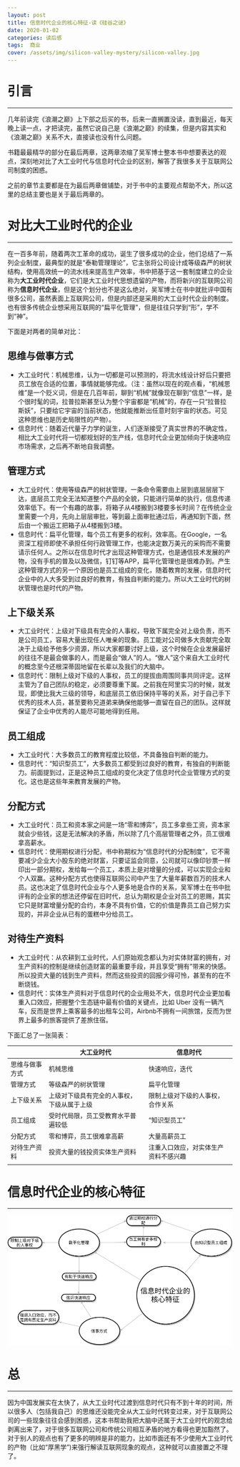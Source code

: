 ```yaml
---
layout: post
title: 信息时代企业的核心特征-读《硅谷之谜》
date: 2020-01-02
categories: 读后感
tags:  商业
cover: /assets/img/silicon-valley-mystery/silicon-valley.jpg
---
```


# 引言
---

几年前读完《浪潮之巅》上下部之后买的书，后来一直搁置没读，直到最近，每天晚上读一点，才把读完，虽然它说自己是《浪潮之巅》的续集，但是内容其实和《浪潮之巅》关系不大，直接读也没有什么问题。

书籍最最精华的部分在最后两章，这两章浓缩了吴军博士整本书中想要表达的观点，深刻地对比了大工业时代与信息时代企业的区别，解答了我很多关于互联网公司制度的困惑。

之前的章节主要都是在为最后两章做铺垫，对于书中的主要观点帮助不大，所以这里的总结主要也是关于最后两章的。

# 对比大工业时代的企业
---

在一百多年前，随着两次工革命的成功，诞生了很多成功的企业，他们总结了一系列企业制度，最典型的就是“泰勒管理理论”，它主张将公司设计成等级森严的树状结构，使用高效统一的流水线来提高生产效率，书中把基于这一套制度建立的企业称为**大工业时代企业**，它们是大工业时代思想遗留的产物，而将新兴的互联网公司称为**信息时代企业**，但是这个划分也不是这么绝对，吴军博士在书中就批评中国有很多公司，虽然表面上互联网公司，但是内部还是采用的大工业时代企业的制度。也有很多传统企业想采用互联网的“扁平化管理”，但是往往只学到“形”，学不到“神”。

下面是对两者的简单对比：

## 思维与做事方式

- 大工业时代：机械思维，认为一切都是可以预测的，将流水线设计好后只要把员工放在合适的位置，事情就能够完成。（注：虽然以现在的观点看，“机械思维”是一个贬义词，但是在几百年前，聊到“机械”就像现在聊到“信息”一样，是个很时髦的词，拉普拉斯甚至认为整个宇宙都是“机械”的，存在一只“拉普拉斯妖”，只要给它宇宙的当前状态，他就能推断出任意时刻宇宙的状态。可见这种思维也是历史局限性的产物）。
- 信息时代：随着近代量子力学的诞生，人们逐渐接受了真实世界的不确定性，相比大工业时代将一切都规划好的生产线，信息时代企业更加倾向于快速响应市场需求，之后再不断地自我调整。

## 管理方式

- 大工业时代：使用等级森严的树状管理，一条命令需要由上层到底层层层下达，底层员工完全无法知道整个产品的全貌，只能进行简单的执行，信息传递效率低下。有一个有趣的故事，将箱子从4楼搬到3楼要多长时间？在传统企业里需要一个月，先向上层层审批，等到最上面审批通过后，再通知到下面，然后由一个搬运工把箱子从4楼搬到3楼。
- 信息时代：扁平化管理，每个员工有更多的权利，效率高。在Google，一名资深工程师即使不承担任何行政管理工作，也能决定数万美元的采购而不需要请示任何人。之所以在信息时代才出现这种管理方式，也是通信技术发展的产物，没有手机的普及以及微信，钉钉等APP，扁平化管理也是很难办到。产生这种管理方式的另一个原因也是员工组成的变化，随着教育的发展，信息时代企业中的人大多受到过良好的教育，有独自判断的能力。所以大工业时代的树状管理也是时代的产物。

## 上下级关系

- 大工业时代：上级对下级具有完全的人事权，导致下属完全对上级负责，而不是公司员工，容易大量出现任人唯亲的现象。员工能对公司做多大贡献完全取决于上级给予他多少资源，所以大家都要讨好上级，这个时候在企业发展最好的往往不是最会做事的人，而是最会“做人”的人。“做人”这个来自大工业时代的概念至今还根深蒂固地留在长辈以及我们的大脑中。
- 信息时代：限制上级对下级的人事权，员工的提拔由周围同事共同评定。这样主管为了自己团队的稳定，必须要尊重下属。之前我在阿里实习的时候，就发现，即使比我大三级的领导，和底层员工依旧保持平等的关系，对于自己手下优秀的技术人员，甚至要称兄道弟来确保他能够一直留在自己的团队。这样就保证了企业中优秀的人能尽可能地得到任用。

## 员工组成

- 大工业时代：大多数员工的教育程度比较低，不具备独自判断的能力。
- 信息时代：“知识型员工”，大多数员工都受到过良好的教育，有独自的判断能力。前面提到过，正是这种员工组成的变化决定了信息时代企业管理方式的变化。这也是这些年来教育发展的产物。

## 分配方式

- 大工业时代：员工和资本家之间是一场“零和博弈”，员工多拿些工资，资本家就会少些钱，这是无法解决的矛盾，所以除了几个高层管理者之外，员工很难拿高薪水。
- 信息时代：使用期权进行分配，书中称期权为“信息时代的分配制度”，它不需要减少企业大小股东的绝对财富，只要证监会同意，公司就可以像印钞票一样印出一部分期权，发给每一个员工，本质上是对增量的分成，可以实现企业和个人双赢。这种分配方式也使得互联网公司中产生了大量年薪数百万的技术人员。这也决定了信息时代企业与个人更多地是合作的关系，吴军博士在书中批评有的企业家的想法还停留在旧时代，总认为期权是企业对员工的恩赐，其实它只是财富增量分配的合约，本身不具有价值，它的价值是靠员工自己努力实现的，并非企业从已有的蛋糕中分给员工。

## 对待生产资料

- 大工业时代：从农耕到工业时代，人们原始观念都认为对实体财富的拥有，对生产资料的控制是继续创造财富的最重要手段，并且享受“拥有”带来的快感。所以投资大量的钱到生产资料，然而这些投资的回报少得可怜，甚至有的在不断烧钱。
- 信息时代：实体生产资料对于信息时代的企业用处不大，信息时代企业更加看重入口效应，把握整个生态链中最有价值的关键点，比如 Uber 没有一辆汽车，反而是世界上乘客最多的出租车公司，Airbnb不拥有一间旅馆，反而为世界上最多的旅客提供了差旅住宿。 



下面汇总了一张简表：

|                | 大工业时代                                 | 信息时代                             |
| -------------- | ------------------------------------------ | ------------------------------------ |
| 思维与做事方式 | 机械思维                                   | 快速响应，迭代                       |
| 管理方式       | 等级森严的树状管理                         | 扁平化管理                           |
| 上下级关系     | 上级对下级具有完全的人事权，下级从属于上级 | 限制上级对下级的人事权，合作关系     |
| 员工组成       | 受时代局限，员工受教育水平普遍较低         | “知识型员工”                         |
| 分配方式       | 零和博弈，员工很难拿高薪                   | 大量高薪员工                         |
| 对待生产资料   | 投资大量的钱投资实体生产资料               | 注重入口效应，对实体生产资料不感兴趣 |
|                |                                            |                                      |

# 信息时代企业的核心特征
---



![信息时代企业的核心特征](/assets/img/silicon-valley-mystery/feature.png)



# 总

---

因为中国发展实在太快了，从大工业时代过渡到信息时代只有不到十年的时间，所以很多人（包括我自己）的思维还没能完全从大工业时代转变过来，对于互联网公司的一些现象往往会感到困惑，这本书帮助我把大脑中还属于大工业时代的观念给剥离出来了，对于很多互联网公司和传统公司相互矛盾的地方看得也更加豁然了。对于别人的观点也有了更多的明辨是非的能力，比如市面还有不少使用大工业时代的产物（比如“厚黑学”)来强行解读互联网现象的观点，这种就可以直接置之不理了。

